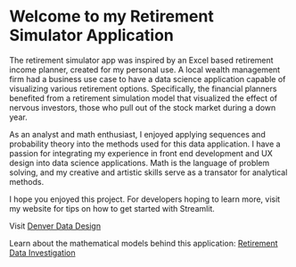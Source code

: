 # Welcome to my Retirement Simulator Application

The retirement simulator app was inspired by an Excel based retirement income planner, created for my personal use. A local wealth management firm had a business use case
to have a data science application capable of visualizing various retirement options. Specifically, the financial planners benefited from a retirement simulation
model that visualized the effect of nervous investors, those who pull out of the stock market during a down year.

As an analyst and math enthusiast, I enjoyed applying sequences and probability theory into the methods used for this data application. I have a passion for integrating my
experience in front end development and UX design into data science applications. Math is the language of problem solving,  and my creative and artistic skills serve as a 
transator for analytical methods.

I hope you enjoyed this project. For developers hoping to learn more, visit my website for tips on how to get started with Streamlit.

Visit [Denver Data Design](https://denverdatadesign.com/)

Learn about the mathematical models behind this application: [Retirement Data Investigation](https://github.com/BotanicalAmy/Retirement-Forecaster)